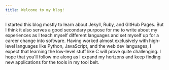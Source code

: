 ```yaml
---
title: Welcome to my blog!
---
```


I started this blog mostly to learn about Jekyll, Ruby, and GitHub Pages. But I think it
also serves a good secondary purpose for me to write about my experiences as I teach
myself different languages and set myself up for a career change into software. Having
worked almost exclusively with high-level languages like Python, JavaScript, and the
web dev languages, I expect that learning the low-level stuff like C will prove quite 
challenging. I hope that you'll follow me along as I expand my horizons and keep finding
new applications for the tools in my tool belt.
